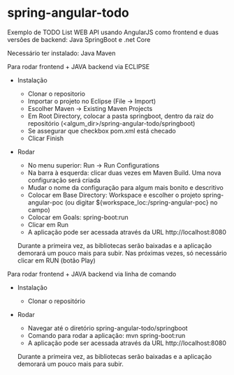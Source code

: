 # spring-angular-todo
Exemplo de TODO List WEB API usando AngularJS como frontend e duas versões de backend: Java SpringBoot e .net Core

Necessário ter instalado:
    Java
    Maven

Para rodar frontend + JAVA backend via ECLIPSE

- Instalação
    - Clonar o repositorio
    - Importar o projeto no Eclipse (File -> Import)
    - Escolher Maven -> Existing Maven Projects
    - Em Root Directory, colocar a pasta springboot, dentro da raiz do repositório (<algum_dir>/spring-angular-todo/springboot)
    - Se assegurar que checkbox pom.xml está checado
    - Clicar Finish

- Rodar
    - No menu superior: Run -> Run Configurations
    - Na barra à esquerda: clicar duas vezes em Maven Build. Uma nova configuração será criada
    - Mudar o nome da configuração para algum mais bonito e descritivo
    - Colocar em Base Directory: Workspace e escolher o projeto spring-angular-poc
        (ou digitar ${workspace_loc:/spring-angular-poc} no campo)
    - Colocar em Goals: spring-boot:run
    - Clicar em Run
    - A aplicação pode ser acessada através da URL http://localhost:8080

    Durante a primeira vez, as bibliotecas serão baixadas e a aplicação demorará um pouco mais para subir.
    Nas próximas vezes, só necessário clicar em RUN (botão Play)


Para rodar frontend + JAVA backend via linha de comando
- Instalação
    - Clonar o repositório

- Rodar
    - Navegar até o diretório spring-angular-todo/springboot
    - Comando para rodar a aplicação: mvn spring-boot:run
    - A aplicação pode ser acessada através da URL http://localhost:8080

    Durante a primeira vez, as bibliotecas serão baixadas e a aplicação demorará um pouco mais para subir.

    